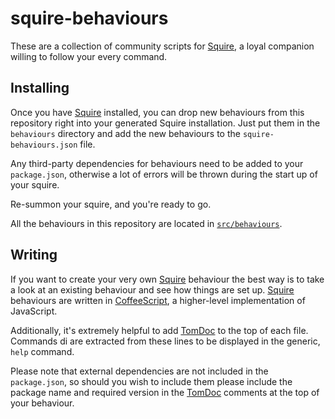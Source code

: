 # squire-behaviours

These are a collection of community scripts for [Squire][], a loyal companion
willing to follow your every command.

## Installing

Once you have [Squire][] installed, you can drop new behaviours from this
repository right into your generated Squire installation. Just put them in the
`behaviours` directory and add the new behaviours to the
`squire-behaviours.json` file.

Any third-party dependencies for behaviours need to be added to your
`package.json`, otherwise a lot of errors will be thrown during the start up of
your squire.

Re-summon your squire, and you're ready to go.

All the behaviours in this repository are located in
[`src/behaviours`](https://github.com/neocotic/squire-behaviours/tree/master/src/behaviours).

## Writing

If you want to create your very own [Squire][] behaviour the best way is to
take a look at an existing behaviour and see how things are set up. [Squire][]
behaviours are written in [CoffeeScript][], a higher-level implementation of
JavaScript.

Additionally, it's extremely helpful to add [TomDoc][] to the top of each file.
Commands di are extracted from these lines to be displayed in the generic,
`help` command.

Please note that external dependencies are not included in the `package.json`,
so should you wish to include them please include the package name and required
version in the [TomDoc][] comments at the top of your behaviour.

[coffeescript]: http://coffeescript.org
[squire]: http://neocotic.com/squire
[tomdoc]: http://tomdoc.org